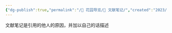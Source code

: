 ```yaml
---
{"dg-publish":true,"permalink":"/🌱 花园导览/🌿 文献笔记/","created":"2023/03/04 00:00:51","updated":"2023/03/07 13:15:42"}
---
```



 文献笔记是引用的他人的原因，并加以自己的话描述